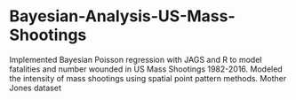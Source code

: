 # Bayesian-Analysis-US-Mass-Shootings
Implemented Bayesian Poisson regression with JAGS and R to model fatalities and number wounded in US Mass Shootings 1982-2016. 
Modeled the intensity of mass shootings using spatial point pattern methods.
Mother Jones dataset
